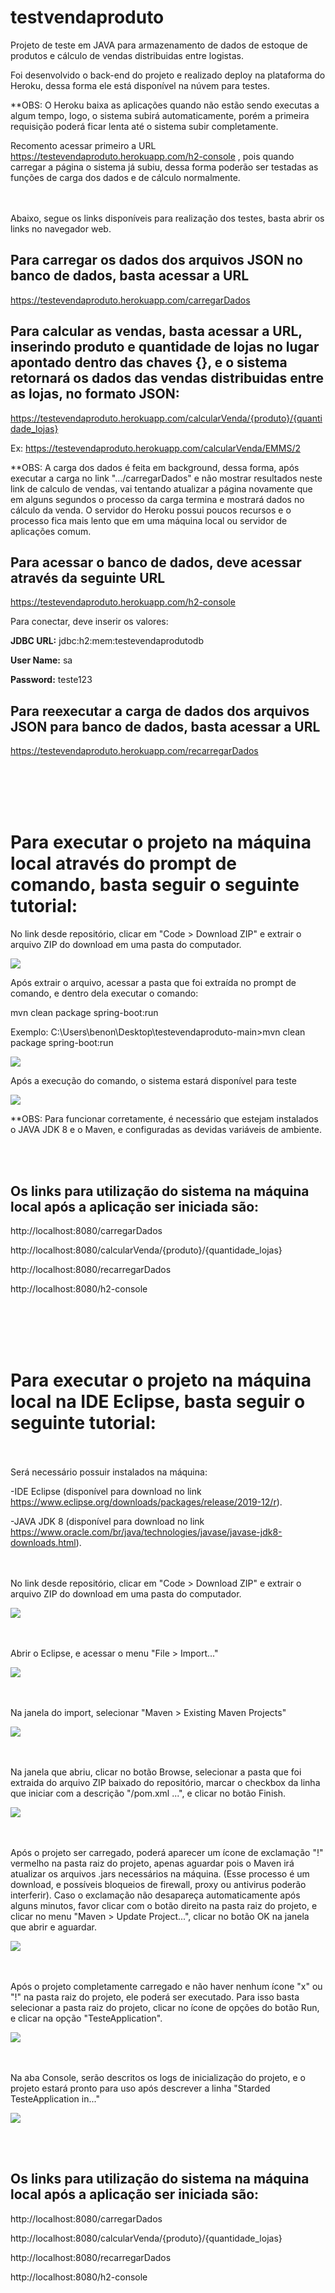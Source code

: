 # testvendaproduto
 
Projeto de teste em JAVA para armazenamento de dados de estoque de produtos e cálculo de vendas distribuidas entre logistas.

Foi desenvolvido o back-end do projeto e realizado deploy na plataforma do Heroku, dessa forma ele está disponível na núvem para testes.

**OBS: O Heroku baixa as aplicações quando não estão sendo executas a algum tempo, logo, o sistema subirá automaticamente, porém a primeira requisição poderá ficar lenta até o sistema subir completamente.

Recomento acessar primeiro a URL https://testevendaproduto.herokuapp.com/h2-console , pois quando carregar a página o sistema já subiu, dessa forma poderão ser testadas as funções de carga dos dados e de cálculo normalmente. 

<br></br>
Abaixo, segue os links disponíveis para realização dos testes, basta abrir os links no navegador web.

## Para carregar os dados dos arquivos JSON no banco de dados, basta acessar a URL
 
https://testevendaproduto.herokuapp.com/carregarDados
 
 
## Para calcular as vendas, basta acessar a URL, inserindo produto e quantidade de lojas no lugar apontado dentro das chaves {}, e o sistema retornará os dados das vendas distribuidas entre as lojas, no formato JSON:
 
https://testevendaproduto.herokuapp.com/calcularVenda/{produto}/{quantidade_lojas}
 
Ex: https://testevendaproduto.herokuapp.com/calcularVenda/EMMS/2

**OBS: A carga dos dados é feita em background, dessa forma, após executar a carga no link ".../carregarDados" e não mostrar resultados neste link de calculo de vendas, vai tentando atualizar a página novamente que em alguns segundos o processo da carga termina e mostrará dados no cálculo da venda. O servidor do Heroku possui poucos recursos e o processo fica mais lento que em uma máquina local ou servidor de aplicações comum. 
 
 
## Para acessar o banco de dados, deve acessar através da seguinte URL
  
https://testevendaproduto.herokuapp.com/h2-console
 
Para conectar, deve inserir os valores: 
 
**JDBC URL:** jdbc:h2:mem:testevendaprodutodb
 
**User Name:** sa
 
**Password:** teste123


## Para reexecutar a carga de dados dos arquivos JSON para banco de dados, basta acessar a URL
 
https://testevendaproduto.herokuapp.com/recarregarDados

<br></br><br></br>

# Para executar o projeto na máquina local através do prompt de comando, basta seguir o seguinte tutorial:

No link desde repositório, clicar em "Code > Download ZIP" e extrair o arquivo ZIP do download em uma pasta do computador.

<img src="/src/main/resources/static/images/readme_info/img1.png">

Após extrair o arquivo, acessar a pasta que foi extraída no prompt de comando, e dentro dela executar o comando:

mvn clean package spring-boot:run

Exemplo: C:\Users\benon\Desktop\testevendaproduto-main>mvn clean package spring-boot:run

<img src="/src/main/resources/static/images/readme_info/imgPrompt1.png">

Após a execução do comando, o sistema estará disponível para teste

<img src="/src/main/resources/static/images/readme_info/imgPrompt2.png">

**OBS: Para funcionar corretamente, é necessário que estejam instalados o JAVA JDK 8 e o Maven, e configuradas as devidas variáveis de ambiente.

<br></br>
## Os links para utilização do sistema na máquina local após a aplicação ser iniciada são:

http://localhost:8080/carregarDados

http://localhost:8080/calcularVenda/{produto}/{quantidade_lojas}

http://localhost:8080/recarregarDados

http://localhost:8080/h2-console

<br></br><br></br>

# Para executar o projeto na máquina local na IDE Eclipse, basta seguir o seguinte tutorial:
<br></br>
Será necessário possuir instalados na máquina:

-IDE Eclipse (disponível para download no link https://www.eclipse.org/downloads/packages/release/2019-12/r).

-JAVA JDK 8 (disponível para download no link https://www.oracle.com/br/java/technologies/javase/javase-jdk8-downloads.html).

<br></br>
No link desde repositório, clicar em "Code > Download ZIP" e extrair o arquivo ZIP do download em uma pasta do computador.

<img src="/src/main/resources/static/images/readme_info/img1.png">

<br></br>
Abrir o Eclipse, e acessar o menu "File > Import..."

<img src="/src/main/resources/static/images/readme_info/img2.png">

<br></br>
Na janela do import, selecionar "Maven > Existing Maven Projects"

<img src="/src/main/resources/static/images/readme_info/img3.png">

<br></br>
Na janela que abriu, clicar no botão Browse, selecionar a pasta que foi extraida do arquivo ZIP baixado do repositório, marcar o checkbox da linha que iniciar com a descrição "/pom.xml ...", e clicar no botão Finish.

<img src="/src/main/resources/static/images/readme_info/img4.png">

<br></br>
Após o projeto ser carregado, poderá aparecer um ícone de exclamação "!" vermelho na pasta raiz do projeto, apenas aguardar pois o Maven irá atualizar os arquivos .jars necessários na máquina. (Esse processo é um download, e possíveis bloqueios de firewall, proxy ou antivirus poderão interferir).
Caso o exclamação não desapareça automaticamente após alguns minutos, favor clicar com o botão direito na pasta raiz do projeto, e clicar no menu "Maven > Update Project...", clicar no botão OK na janela que abrir e aguardar.

<img src="/src/main/resources/static/images/readme_info/img5.png">

<br></br>
Após o projeto completamente carregado e não haver nenhum ícone "x" ou "!" na pasta raiz do projeto, ele poderá ser executado. Para isso basta selecionar a pasta raiz do projeto, clicar no ícone de opções do botão Run, e clicar na opção "TesteApplication".

<img src="/src/main/resources/static/images/readme_info/img6.png">

<br></br>
Na aba Console, serão descritos os logs de inicialização do projeto, e o projeto estará pronto para uso após descrever a linha "Starded TesteApplication in..."

<img src="/src/main/resources/static/images/readme_info/img7.png">

<br></br>
## Os links para utilização do sistema na máquina local após a aplicação ser iniciada são:

http://localhost:8080/carregarDados

http://localhost:8080/calcularVenda/{produto}/{quantidade_lojas}

http://localhost:8080/recarregarDados

http://localhost:8080/h2-console
